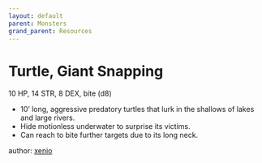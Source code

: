 ```yaml
---
layout: default
parent: Monsters
grand_parent: Resources
---
```

# Turtle, Giant Snapping 
10 HP, 14 STR, 8 DEX, bite (d8)
-   10’ long, aggressive predatory turtles that lurk in the shallows of
    lakes and large rivers.
-   Hide motionless underwater to surprise its victims.
-   Can reach to bite further targets due to its long neck.

author: [xenio](https://xenioinabottle.blogspot.com)
